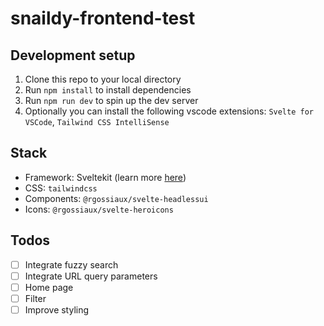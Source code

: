 # snaildy-frontend-test

## Development setup

1. Clone this repo to your local directory
2. Run `npm install` to install dependencies
3. Run `npm run dev` to spin up the dev server
4. Optionally you can install the following vscode extensions: `Svelte for VSCode`, `Tailwind CSS IntelliSense`

## Stack

- Framework: Sveltekit (learn more [here](https://kit.svelte.dev/docs/introduction))
- CSS: `tailwindcss`
- Components: `@rgossiaux/svelte-headlessui`
- Icons: `@rgossiaux/svelte-heroicons`

## Todos

- [ ] Integrate fuzzy search
- [ ] Integrate URL query parameters
- [ ] Home page
- [ ] Filter
- [ ] Improve styling
